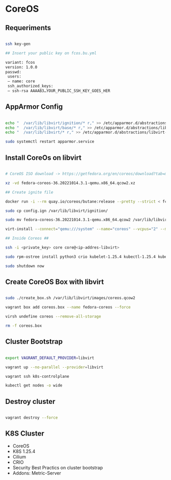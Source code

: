 # CoreOS

## Requeriments

```bash

ssh key-gen

## Insert your public key on fcos.bu.yml

variant: fcos
version: 1.0.0
passwd:
 users:
 — name: core
 ssh_authorized_keys:
 — ssh-rsa AAAAB3…YOUR_PUBLIC_SSH_KEY_GOES_HER

```

## AppArmor Config

```bash

echo "  /var/lib/libvirt/ignition/* r," >> /etc/apparmor.d/abstractions/libvirt-qemu
echo "  /var/lib/libvirt/base/* r," >> /etc/apparmor.d/abstractions/libvirt-qemu
echo "  /var/lib/libvirt/* r," >> /etc/apparmor.d/abstractions/libvirt-qemu

sudo systemctl restart apparmor.service

```

## Install CoreOs on libvirt

```bash

# CoreOS ISO download -> https://getfedora.org/en/coreos/download?tab=metal_virtualized&stream=stable&arch=x86_64

xz -vd fedora-coreos-36.20221014.3.1-qemu.x86_64.qcow2.xz

## Create ignite file

docker run -i --rm quay.io/coreos/butane:release --pretty --strict < fcos.bu.yml > config.ign

sudo cp config.ign /var/lib/libvirt/ignition/

sudo mv fedora-coreos-36.20221014.3.1-qemu.x86_64.qcow2 /var/lib/libvirt/base/

virt-install --connect="qemu:///system" --name="coreos" --vcpus="2" --memory="4096" --os-variant="fedora-coreos-stable" --import --graphics=none --disk="size=10,backing_store=/var/lib/libvirt/base/fedora-coreos-36.20221030.3.0-qemu.x86_64.qcow2" --network bridge=virbr0 --qemu-commandline="-fw_cfg name=opt/com.coreos/config,file=/var/lib/libvirt/ignition/config.ign"

## Inside Coreos ##

ssh -i <private_key> core core@<ip-addres-libvirt>

sudo rpm-ostree install python3 crio kubelet-1.25.4 kubectl-1.25.4 kubeadm-1.25.4

sudo shutdown now

```

## Create CoreOS Box with libvirt

```bash

sudo ./create_box.sh /var/lib/libvirt/images/coreos.qcow2

vagrant box add coreos.box --name fedora-coreos --force

virsh undefine coreos --remove-all-storage

rm -f coreos.box

```

## Cluster Bootstrap

```bash

export VAGRANT_DEFAULT_PROVIDER=libvirt

vagrant up --no-parallel --provider=libvirt

vagrant ssh k8s-controlplane

kubectl get nodes -o wide

```

## Destroy cluster

```bash

vagrant destroy --force

```

## K8S Cluster

- CoreOS
- K8S 1.25.4
- Cilium
- CRIO
- Security Best Practics on cluster bootstrap
- Addons: Metric-Server
